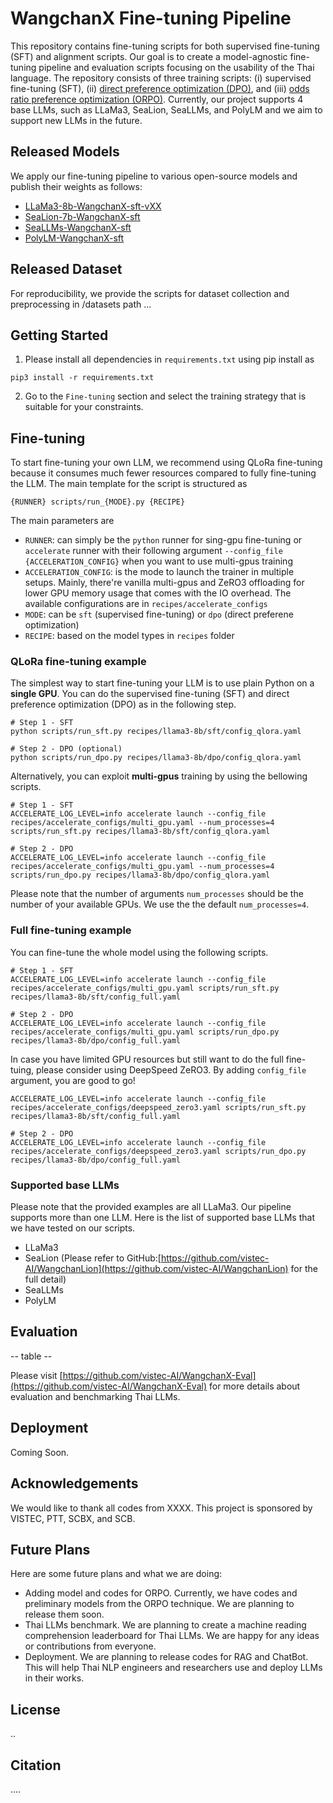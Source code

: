 # WangchanX Fine-tuning Pipeline
This repository contains fine-tuning scripts for both supervised fine-tuning (SFT) and alignment scripts. 
Our goal is to create a model-agnostic fine-tuning pipeline and evaluation scripts focusing on the usability of the Thai language. 
The repository consists of three training scripts: (i) supervised fine-tuning (SFT), (ii) [direct preference optimization (DPO)](https://arxiv.org/abs/2305.18290), and (iii) [odds ratio preference optimization (ORPO)](https://arxiv.org/abs/2403.07691). 
Currently, our project supports 4 base LLMs, such as LLaMa3, SeaLion, SeaLLMs, and PolyLM and we aim to support new LLMs in the future. 

## Released Models
We apply our fine-tuning pipeline to various open-source models and publish their weights as follows:
- [LLaMa3-8b-WangchanX-sft-vXX](https://huggingface.co/airesearch)
- [SeaLion-7b-WangchanX-sft](https://huggingface.co/airesearch/WangchanLion7B)
- [SeaLLMs-WangchanX-sft]()
- [PolyLM-WangchanX-sft]()

## Released Dataset
For reproducibility, we provide the scripts for dataset collection and preprocessing in /datasets path ...

## Getting Started

1. Please install all dependencies in `requirements.txt` using pip install as
```
pip3 install -r requirements.txt
```

2. Go to the `Fine-tuning` section and select the training strategy that is suitable for your constraints.

## Fine-tuning

To start fine-tuning your own LLM, we recommend using QLoRa fine-tuning because it consumes much fewer resources compared to fully fine-tuning the LLM. The main template for the script is structured as 
```
{RUNNER} scripts/run_{MODE}.py {RECIPE}
```
The main parameters are
- `RUNNER`: can simply be the `python` runner for sing-gpu fine-tuning or `accelerate` runner with their following argument `--config_file {ACCELERATION_CONFIG}` when you want to use multi-gpus training
- `ACCELERATION_CONFIG`: is the mode to launch the trainer in multiple setups. Mainly, there're vanilla multi-gpus and ZeRO3 offloading for lower GPU memory usage that comes with the IO overhead. The available configurations are in `recipes/accelerate_configs`
- `MODE`: can be `sft` (supervised fine-tuning) or `dpo` (direct preferene optimization)
- `RECIPE`: based on the model types in `recipes` folder

### QLoRa fine-tuning example

The simplest way to start fine-tuning your LLM is to use plain Python on a **single GPU**. You can do the supervised fine-tuning (SFT) and direct preference optimization (DPO) as in the following step.

```
# Step 1 - SFT
python scripts/run_sft.py recipes/llama3-8b/sft/config_qlora.yaml

# Step 2 - DPO (optional)
python scripts/run_dpo.py recipes/llama3-8b/dpo/config_qlora.yaml
```

Alternatively, you can exploit **multi-gpus** training by using the bellowing scripts.

```
# Step 1 - SFT
ACCELERATE_LOG_LEVEL=info accelerate launch --config_file recipes/accelerate_configs/multi_gpu.yaml --num_processes=4 scripts/run_sft.py recipes/llama3-8b/sft/config_qlora.yaml

# Step 2 - DPO
ACCELERATE_LOG_LEVEL=info accelerate launch --config_file recipes/accelerate_configs/multi_gpu.yaml --num_processes=4 scripts/run_dpo.py recipes/llama3-8b/dpo/config_qlora.yaml
```

Please note that the number of arguments `num_processes` should be the number of your available GPUs. We use the the default `num_processes=4`.

### Full fine-tuning example
You can fine-tune the whole model using the following scripts.
```
# Step 1 - SFT
ACCELERATE_LOG_LEVEL=info accelerate launch --config_file recipes/accelerate_configs/multi_gpu.yaml scripts/run_sft.py recipes/llama3-8b/sft/config_full.yaml

# Step 2 - DPO
ACCELERATE_LOG_LEVEL=info accelerate launch --config_file recipes/accelerate_configs/multi_gpu.yaml scripts/run_dpo.py recipes/llama3-8b/dpo/config_full.yaml
```

In case you have limited GPU resources but still want to do the full fine-tuing, please consider using DeepSpeed ZeRO3. By adding `config_file` argument, you are good to go!
```
ACCELERATE_LOG_LEVEL=info accelerate launch --config_file recipes/accelerate_configs/deepspeed_zero3.yaml scripts/run_sft.py recipes/llama3-8b/sft/config_full.yaml

# Step 2 - DPO
ACCELERATE_LOG_LEVEL=info accelerate launch --config_file recipes/accelerate_configs/deepspeed_zero3.yaml scripts/run_dpo.py recipes/llama3-8b/dpo/config_full.yaml
```


### Supported base LLMs
Please note that the provided examples are all LLaMa3. Our pipeline supports more than one LLM. Here is the list of supported base LLMs that we have tested on our scripts.
- LLaMa3
- SeaLion (Please refer to GitHub:[https://github.com/vistec-AI/WangchanLion](https://github.com/vistec-AI/WangchanLion) for the full detail)
- SeaLLMs
- PolyLM

## Evaluation

-- table --

Please visit [https://github.com/vistec-AI/WangchanX-Eval](https://github.com/vistec-AI/WangchanX-Eval) for more details about evaluation and benchmarking Thai LLMs.

## Deployment
Coming Soon.

## Acknowledgements

We would like to thank all codes from XXXX. This project is sponsored by VISTEC, PTT, SCBX, and SCB. 

## Future Plans
Here are some future plans and what we are doing:
- Adding model and codes for ORPO. Currently, we have codes and preliminary models from the ORPO technique. We are planning to release them soon.
- Thai LLMs benchmark. We are planning to create a machine reading comprehension leaderboard for Thai LLMs. We are happy for any ideas or contributions from everyone.
- Deployment. We are planning to release codes for RAG and ChatBot. This will help Thai NLP engineers and researchers use and deploy LLMs in their works.  

## License
..

## Citation
....
